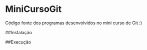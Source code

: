 ﻿# MiniCursoGit
Código fonte dos programas desenvolvidos no mini curso de Git :)

##Instalação

##Execução
